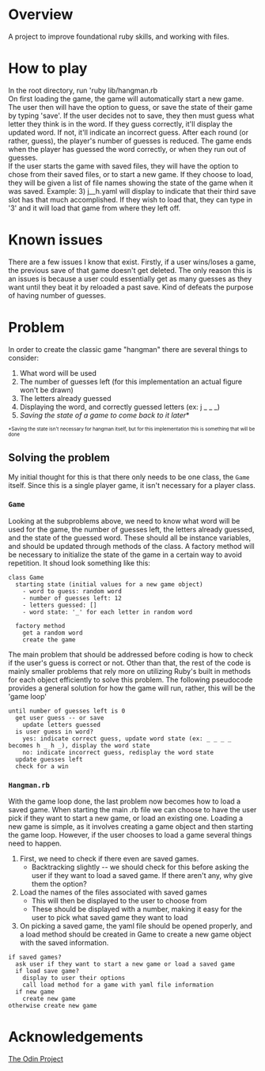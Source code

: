 # Overview
A project to improve foundational ruby skills, and working with files.

# How to play
In the root directory, run 'ruby lib/hangman.rb\
On first loading the game, the game will automatically start a new game. The user then will have the option to guess, or save the state of their game by typing 'save'. If the user decides not to save, they then must guess what letter they think is in the word. If they guess correctly, it'll display the updated word. If not, it'll indicate an incorrect guess. After each round (or rather, guess), the player's number of guesses is reduced. The game ends when the player has guessed the word correctly, or when they run out of guesses.\
If the user starts the game with saved files, they will have the option to chose from their saved files, or to start a new game. If they choose to load, they will be given a list of file names showing the state of the game when it was saved. Example: 3) j__h.yaml  will display to indicate that their third save slot has that much accomplished. If they wish to load that, they can type in '3' and it will load that game from where they left off.

# Known issues
There are a few issues I know that exist. Firstly, if a user wins/loses a game, the previous save of that game doesn't get deleted. The only reason this is an issues is because a user could essentially get as many guesses as they want until they beat it by reloaded a past save. Kind of defeats the purpose of having number of guesses.

# Problem
In order to create the classic game "hangman" there are several things to consider:
1. What word will be used
2. The number of guesses left (for this implementation an actual figure won't be drawn)
3. The letters already guessed
4. Displaying the word, and correctly guessed letters (ex: j _ _ _)
5. *Saving the state of a game to come back to it later*\*

<small><small>\*Saving the state isn't necessary for hangman itself, but for this implementation this is something that will be done</small></small>

## Solving the problem
My initial thought for this is that there only needs to be one class, the `Game` itself. Since this is a single player game, it isn't necessary for a player class. 

### `Game`
Looking at the subproblems above, we need to know what word will be used for the game, the number of guesses left, the letters already guessed, and the state of the guessed word. These should all be instance variables, and should be updated through methods of the class. A factory method will be necessary to initialize the state of the game in a certain way to avoid repetition. It shoud look something like this:
```
class Game
  starting state (initial values for a new game object)
    - word to guess: random word 
    - number of guesses left: 12 
    - letters guessed: []
    - word state: '_' for each letter in random word
  
  factory method
    get a random word
    create the game
```

The main problem that should be addressed before coding is how to check if the user's guess is correct or not. Other than that, the rest of the code is mainly smaller problems that rely more on utilizing Ruby's built in methods for each object efficiently to solve this problem. The following pseudocode provides a general solution for how the game will run, rather, this will be the 'game loop'
```
until number of guesses left is 0
  get user guess -- or save
    update letters guessed
  is user guess in word?
    yes: indicate correct guess, update word state (ex: _ _ _ _ becomes h _ h _), display the word state
    no: indicate incorrect guess, redisplay the word state
  update guesses left
  check for a win
```

### `Hangman.rb`
With the game loop done, the last problem now becomes how to load a saved game. When starting the main .rb file we can choose to have the user pick if they want to start a new game, or load an existing one. Loading a new game is simple, as it involves creating a game object and then starting the game loop. However, if the user chooses to load a game several things need to happen.
1. First, we need to check if there even are saved games.
    * Backtracking slightly -- we should check for this before asking the user if they want to load a saved game. If there aren't any, why give them the option?
2. Load the names of the files associated with saved games
    * This will then be displayed to the user to choose from
    * These should be displayed with a number, making it easy for the user to pick what saved game they want to load
3. On picking a saved game, the yaml file should be opened properly, and a load method should be created in Game to create a new game object with the saved information.

```
if saved games?
  ask user if they want to start a new game or load a saved game
  if load save game?
    display to user their options
    call load method for a game with yaml file information
  if new game
    create new game
otherwise create new game
```

# Acknowledgements
[The Odin Project](https://www.theodinproject.com/lessons/ruby-hangman)
